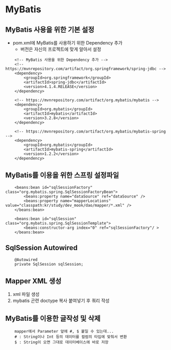 # MyBatis

## MyBatis 사용을 위한 기본 설정
- pom.xml에 MyBatis를 사용하기 위한 Dependency 추가
    - 버전은 자신의 프로젝트에 맞게 알아서 설정
```
    <!-- MyBatis 사용을 위한 Dependency 추가 -->
    <!-- https://mvnrepository.com/artifact/org.springframework/spring-jdbc -->
    <dependency>
        <groupId>org.springframework</groupId>
        <artifactId>spring-jdbc</artifactId>
        <version>4.1.4.RELEASE</version>
    </dependency>
    
    <!-- https://mvnrepository.com/artifact/org.mybatis/mybatis -->
    <dependency>
        <groupId>org.mybatis</groupId>
        <artifactId>mybatis</artifactId>
        <version>3.2.8</version>
    </dependency>
    
    <!-- https://mvnrepository.com/artifact/org.mybatis/mybatis-spring -->
    <dependency>
        <groupId>org.mybatis</groupId>
        <artifactId>mybatis-spring</artifactId>
        <version>1.2.2</version>
    </dependency>
```

## MyBatis를 이용을 위한 스프링 설정파일
```
    <beans:bean id="sqlSessionFactory" class="org.mybatis.spring.SqlSessionFactoryBean">
        <beans:property name="dataSource" ref="dataSource" />
        <beans:property name="mapperLocations" value="classpath:kr/study/dev_mook/dao/mapper/*.xml" />
    </beans:bean>

    <beans:bean id="sqlSession" class="org.mybatis.spring.SqlSessionTemplate">
        <beans:constructor-arg index="0" ref="sqlSessionFactory"/ >
    </beans:bean>
```

## SqlSession Autowired
```
    @Autowired
    private SqlSession sqlSession;
```

## Mapper XML 생성
1. xml 파일 생성
2. mybatis 곤련 doctype 복사 붙여넣기 후 쿼리 작성

## MyBatis를 이용한 글작성 및 삭제
```
    mapper에서 Parameter 앞에 #, $ 붙일 수 있는데...
    # : String이나 Int 등의 데이터를 컬럼의 타입에 맞춰서 변환
    $ : String이 오면 그대로 데이터베이스에 바로 저장
```